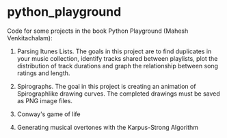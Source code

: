 # python_playground
Code for some projects in the book Python Playground (Mahesh Venkitachalam):

1. Parsing Itunes Lists.
The goals in this project are to find duplicates in your music collection,
identify tracks shared between playlists, plot the distribution of track durations 
and graph the relationship between song ratings and length.

2. Spirographs.
The goal in this project is creating an animation of Spirographlike drawing curves.
The completed drawings must be saved as PNG image files. 

3. Conway's game of life

4. Generating musical overtones with the Karpus-Strong Algorithm
